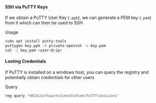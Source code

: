 #### SSH via PuTTY Keys
If we obtain a PuTTY User Key (`.ppk`), we can generate a PEM key (`.pem`) from it which can then be used to SSH

Usage
```bash
sudo apt install putty-tools
puttygen key.ppk -O private-openssh -o key.pem
ssh -i key.pem <user>@<ip>
```

#### Looting Credentials
If PuTTY is installed on a windows host, you can query the registry and potentially obtain credentials for other users

Query
```cmd
reg query "HKCU\Software\SimonTatham\PuTTY\Sessions"
```

